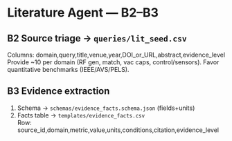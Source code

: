 # Literature Agent — B2–B3

## B2 Source triage → `queries/lit_seed.csv`
Columns: domain,query,title,venue,year,DOI_or_URL,abstract,evidence_level  
Provide ~10 per domain (RF gen, match, vac caps, control/sensors). Favor quantitative benchmarks (IEEE/AVS/PELS).

## B3 Evidence extraction
1) Schema → `schemas/evidence_facts.schema.json` (fields+units)  
2) Facts table → `templates/evidence_facts.csv`  
Row: source_id,domain,metric,value,units,conditions,citation,evidence_level
